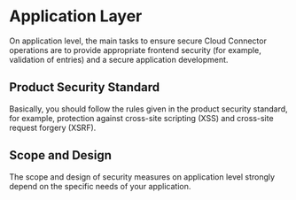 <!-- loio26bede726656476da5cee6b8726ffc90 -->

# Application Layer

On application level, the main tasks to ensure secure Cloud Connector operations are to provide appropriate frontend security \(for example, validation of entries\) and a secure application development.



<a name="loio26bede726656476da5cee6b8726ffc90__section_pyx_2b1_hgb"/>

## Product Security Standard

Basically, you should follow the rules given in the product security standard, for example, protection against cross-site scripting \(XSS\) and cross-site request forgery \(XSRF\).



<a name="loio26bede726656476da5cee6b8726ffc90__section_vlv_fb1_hgb"/>

## Scope and Design

The scope and design of security measures on application level strongly depend on the specific needs of your application.

